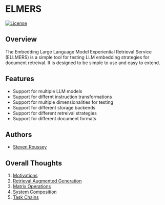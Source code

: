 # ELMERS

[![License](https://img.shields.io/badge/license-Apache2-blue.svg)](https://github.com/sroussey/elmers/blob/main/LICENSE)

## Overview

The Embedding Large Language Model Experiential Retrieval Service (ELLMERS) is a simple tool for testing LLM embedding strategies for document retreival. It is designed to be simple to use and easy to extend.

## Features

- Support for multiple LLM models
- Support for differnt instruction transformations
- Support for multiple dimensionalities for testing
- Support for different storage backends
- Support for different retreival strategies
- Support for different document formats

## Authors

- [Steven Roussey](https://stevenroussey.com)

## Overall Thoughts

1. [Motivations](docs/01_motivations.md)
2. [Retrieval Augmented Generation](docs/02_retrieval_augmented_generation.md)
3. [Matrix Operations](docs/03_matrix_operations.md)
4. [System Composition](docs/04_system_composition.md)
5. [Task Chains](docs/05_task_chains.md)
